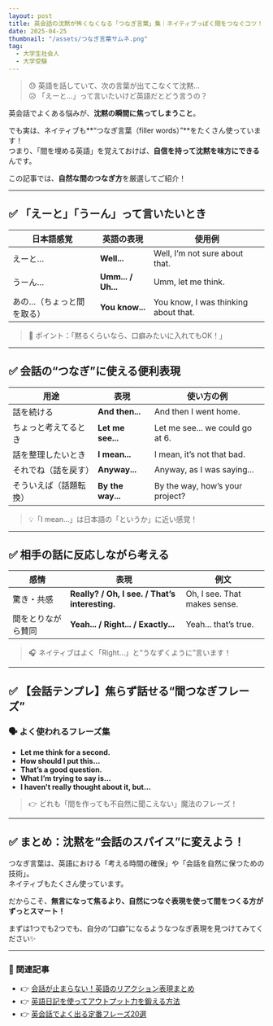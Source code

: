 ```yaml
---
layout: post
title: 英会話の沈黙が怖くなくなる「つなぎ言葉」集｜ネイティブっぽく間をつなぐコツ！
date: 2025-04-25
thumbnail: "/assets/つなぎ言葉サムネ.png"
tag: 
  - 大学生社会人
  - 大学受験
---
```



> 😓 英語を話していて、次の言葉が出てこなくて沈黙…  
> 😥 「えーと…」って言いたいけど英語だとどう言うの？

英会話でよくある悩みが、**沈黙の瞬間に焦ってしまうこと**。

でも実は、ネイティブも**“つなぎ言葉（filler words）”**をたくさん使っています！  
つまり、「間を埋める英語」を覚えておけば、**自信を持って沈黙を味方にできる**んです。

この記事では、**自然な間のつなぎ方**を厳選してご紹介！

---

## ✅ 「えーと」「うーん」って言いたいとき

| 日本語感覚 | 英語の表現 | 使用例 |
|---|---|---|
| えーと… | **Well...** | Well, I’m not sure about that. |
| うーん… | **Umm... / Uh...** | Umm, let me think. |
| あの…（ちょっと間を取る） | **You know...** | You know, I was thinking about that. |

> 🌟 ポイント：「黙るくらいなら、口癖みたいに入れてもOK！」

---

## ✅ 会話の“つなぎ”に使える便利表現

| 用途 | 表現 | 使い方の例 |
|---|---|---|
| 話を続ける | **And then...** | And then I went home. |
| ちょっと考えてるとき | **Let me see...** | Let me see... we could go at 6. |
| 話を整理したいとき | **I mean...** | I mean, it’s not that bad. |
| それでね（話を戻す） | **Anyway...** | Anyway, as I was saying... |
| そういえば（話題転換） | **By the way...** | By the way, how’s your project? |

> 💡「I mean...」は日本語の「というか」に近い感覚！

---

## ✅ 相手の話に反応しながら考える

| 感情 | 表現 | 例文 |
|---|---|---|
| 驚き・共感 | **Really? / Oh, I see. / That’s interesting.** | Oh, I see. That makes sense. |
| 間をとりながら賛同 | **Yeah... / Right... / Exactly...** | Yeah... that’s true. |

> 🎧 ネイティブはよく「Right...」と“うなずくように”言います！

---

## ✅ 【会話テンプレ】焦らず話せる“間つなぎフレーズ”

### 🗣 よく使われるフレーズ集
- **Let me think for a second.**
- **How should I put this...**
- **That’s a good question.**
- **What I’m trying to say is...**
- **I haven't really thought about it, but...**

> 👉 どれも「間を作っても不自然に聞こえない」魔法のフレーズ！

---

## ✅ まとめ：沈黙を“会話のスパイス”に変えよう！

つなぎ言葉は、英語における「考える時間の確保」や「会話を自然に保つための技術」。  
ネイティブもたくさん使っています。

だからこそ、**無言になって焦るより、自然につなぐ表現を使って間をつくる方がずっとスマート！**

まずは1つでも2つでも、自分の“口癖”になるようなつなぎ表現を見つけてみてください✨

---

### 🎁 関連記事

- 👉 [会話が止まらない！英語のリアクション表現まとめ](#)
- 👉 [英語日記を使ってアウトプット力を鍛える方法](#)
- 👉 [英会話でよく出る定番フレーズ20選](#)

